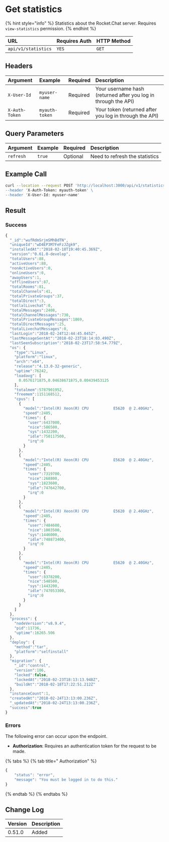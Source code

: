 # Get statistics

{% hint style="info" %}
Statistics about the Rocket.Chat server. Requires `view-statistics` permission.
{% endhint %}

| URL | Requires Auth | HTTP Method |
| :--- | :--- | :--- |
| `api/v1/statistics` | `YES` | `GET` |

## Headers

| Argument | Example | Required | Description |
| :--- | :--- | :--- | :--- |
| `X-User-Id` | `myuser-name` | Required | Your username hash \(returned after you log in through the API\) |
| `X-Auth-Token` | `myauth-token` | Required | Your token \(returned after you log in through the API\) |

## Query Parameters

| Argument | Example | Required | Description |
| :--- | :--- | :--- | :--- |
| `refresh` | `true` | Optional | Need to refresh the statistics |

## Example Call

```bash
curl --location --request POST 'http://localhost:3000/api/v1/statistics\
--header 'X-Auth-Token: myauth-token' \
--header 'X-User-Id: myuser-name'
```

## Result

### Success

```javascript
{
  "_id":"wufRdmSrjmSMhBdTN",
  "uniqueId":"wD4EP3M7FeFzJZgk9",
  "installedAt":"2018-02-18T19:40:45.369Z",
  "version":"0.61.0-develop",
  "totalUsers":88,
  "activeUsers":88,
  "nonActiveUsers":0,
  "onlineUsers":0,
  "awayUsers":1,
  "offlineUsers":87,
  "totalRooms":81,
  "totalChannels":41,
  "totalPrivateGroups":37,
  "totalDirect":3,
  "totlalLivechat":0,
  "totalMessages":2408,
  "totalChannelMessages":730,
  "totalPrivateGroupMessages":1869,
  "totalDirectMessages":25,
  "totalLivechatMessages":0,
  "lastLogin":"2018-02-24T12:44:45.045Z",
  "lastMessageSentAt":"2018-02-23T18:14:03.490Z",
  "lastSeenSubscription":"2018-02-23T17:58:54.779Z",
  "os": {
    "type":"Linux",
    "platform":"linux",
    "arch":"x64",
    "release":"4.13.0-32-generic",
    "uptime":76242,
    "loadavg": [
      0.0576171875,0.04638671875,0.00439453125
    ],
    "totalmem":5787901952,
    "freemem":1151168512,
    "cpus": [
      {
        "model":"Intel(R) Xeon(R) CPU           E5620  @ 2.40GHz",
        "speed":2405,
        "times": {
          "user":6437000,
          "nice":586500,
          "sys":1432200,
          "idle":750117500,
          "irq":0
        }
      },
      {
        "model":"Intel(R) Xeon(R) CPU           E5620  @ 2.40GHz",
        "speed":2405,
        "times": {
          "user":7319700,
          "nice":268800,
          "sys":1823600,
          "idle":747642700,
          "irq":0
        }
      },
      {
        "model":"Intel(R) Xeon(R) CPU           E5620  @ 2.40GHz",
        "speed":2405,
        "times": {
          "user":7484600,
          "nice":1003500,
          "sys":1446000,
          "idle":748873400,
          "irq":0
        }
      },
      {
        "model":"Intel(R) Xeon(R) CPU           E5620  @ 2.40GHz",
        "speed":2405,
        "times": {
          "user":8378200,
          "nice":548500,
          "sys":1443200,
          "idle":747053300,
          "irq":0
        }
      }
    ]
  },
  "process": {
    "nodeVersion":"v8.9.4",
    "pid":11736,
    "uptime":16265.506
  },
  "deploy": {
    "method":"tar",
    "platform":"selfinstall"
  },
  "migration": {
    "_id":"control",
    "version":106,
    "locked":false,
    "lockedAt":"2018-02-23T18:13:13.948Z",
    "buildAt":"2018-02-18T17:22:51.212Z"
  },
  "instanceCount":1,
  "createdAt":"2018-02-24T13:13:00.236Z",
  "_updatedAt":"2018-02-24T13:13:00.236Z",
  "success":true
}
```

### Errors

The following error can occur upon the endpoint.

* **Authorization**: Requires an authentication token for the request to be made.

{% tabs %}
{% tab title=" Authorization" %}
```javascript
{
    "status": "error",
    "message": "You must be logged in to do this."
}
```
{% endtab %}
{% endtabs %}

## Change Log <a id="change-log"></a>

| Version | Description |
| :--- | :--- |
| 0.51.0 | Added |

